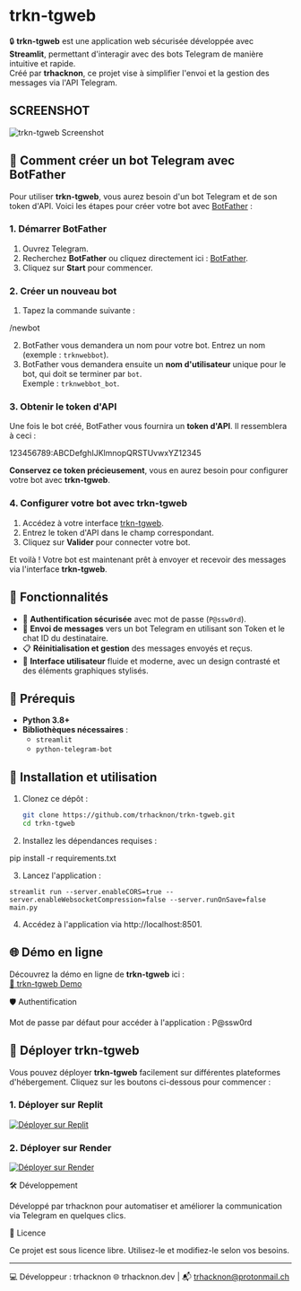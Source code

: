 # trkn-tgweb

🔒 **trkn-tgweb** est une application web sécurisée développée avec **Streamlit**, permettant d'interagir avec des bots Telegram de manière intuitive et rapide.  
Créé par **trhacknon**, ce projet vise à simplifier l'envoi et la gestion des messages via l'API Telegram.

## SCREENSHOT
![trkn-tgweb Screenshot](https://g.top4top.io/p_325854bfp0.jpg)

## 🤖 Comment créer un bot Telegram avec BotFather

Pour utiliser **trkn-tgweb**, vous aurez besoin d'un bot Telegram et de son token d'API. Voici les étapes pour créer votre bot avec [BotFather](https://t.me/botfather) :

### 1. Démarrer BotFather
1. Ouvrez Telegram.
2. Recherchez **BotFather** ou cliquez directement ici : [BotFather](https://t.me/botfather).
3. Cliquez sur **Start** pour commencer.

### 2. Créer un nouveau bot
1. Tapez la commande suivante :

/newbot

2. BotFather vous demandera un nom pour votre bot. Entrez un nom (exemple : `trknwebbot`).
3. BotFather vous demandera ensuite un **nom d'utilisateur** unique pour le bot, qui doit se terminer par `bot`.  
Exemple : `trknwebbot_bot`.

### 3. Obtenir le token d'API
Une fois le bot créé, BotFather vous fournira un **token d'API**. Il ressemblera à ceci :

123456789:ABCDefghIJKlmnopQRSTUvwxYZ12345

**Conservez ce token précieusement**, vous en aurez besoin pour configurer votre bot avec **trkn-tgweb**.

### 4. Configurer votre bot avec trkn-tgweb
1. Accédez à votre interface [trkn-tgweb](https://trkn-tgweb.onrender.com).
2. Entrez le token d'API dans le champ correspondant.
3. Cliquez sur **Valider** pour connecter votre bot.

Et voilà ! Votre bot est maintenant prêt à envoyer et recevoir des messages via l'interface **trkn-tgweb**.

## 📜 Fonctionnalités

- 🔑 **Authentification sécurisée** avec mot de passe (`P@ssw0rd`).
- 📩 **Envoi de messages** vers un bot Telegram en utilisant son Token et le chat ID du destinataire.
- 📋 **Réinitialisation et gestion** des messages envoyés et reçus.
- 🌌 **Interface utilisateur** fluide et moderne, avec un design contrasté et des éléments graphiques stylisés.

## 🎯 Prérequis

- **Python 3.8+**
- **Bibliothèques nécessaires** :
  - `streamlit`
  - `python-telegram-bot`

## 🚀 Installation et utilisation

1. Clonez ce dépôt :

   ```bash
   git clone https://github.com/trhacknon/trkn-tgweb.git
   cd trkn-tgweb

2. Installez les dépendances requises :

pip install -r requirements.txt


3. Lancez l'application :

```
streamlit run --server.enableCORS=true --server.enableWebsocketCompression=false --server.runOnSave=false main.py
```


4. Accédez à l'application via http://localhost:8501.

## 🌐 Démo en ligne

Découvrez la démo en ligne de **trkn-tgweb** ici :  
[🔗 trkn-tgweb Demo](https://trkn-tgweb.onrender.com)

🛡️ Authentification

Mot de passe par défaut pour accéder à l'application :
P@ssw0rd

## 🚀 Déployer trkn-tgweb

Vous pouvez déployer **trkn-tgweb** facilement sur différentes plateformes d'hébergement. Cliquez sur les boutons ci-dessous pour commencer :

### 1. Déployer sur Replit
[![Déployer sur Replit](https://img.shields.io/badge/Deploy%20on%20Replit-FF6C37?style=for-the-badge&logo=replit&logoColor=lime)](https://replit.com/new/github/trhacknon/trkn-tgweb)

### 2. Déployer sur Render
[![Déployer sur Render](https://render.com/images/deploy-to-render-button.svg)](https://render.com/deploy?repo=https://github.com/trhacknon/trkn-tgweb)

🛠️ Développement

Développé par trhacknon pour automatiser et améliorer la communication via Telegram en quelques clics.

📄 Licence

Ce projet est sous licence libre. Utilisez-le et modifiez-le selon vos besoins.


---

💻 Développeur : trhacknon
🌐 trhacknon.dev | 📬 trhacknon@protonmail.ch
